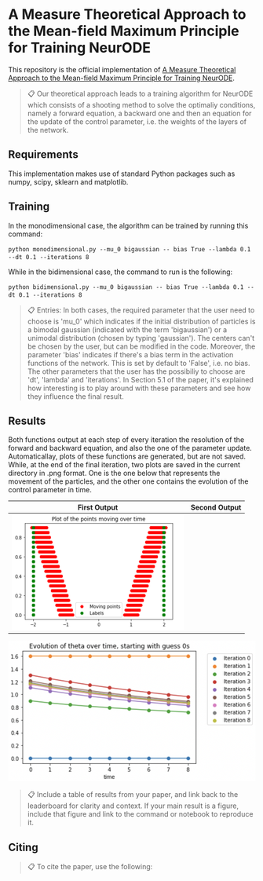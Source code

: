# A Measure Theoretical Approach to the Mean-field Maximum Principle for Training NeurODE

This repository is the official implementation of [A Measure Theoretical Approach to the Mean-field Maximum Principle for Training NeurODE](https://arxiv.org/). 

>📋  Our theoretical approach leads to a training algorithm for NeurODE which consists of a shooting method to solve the optimaliy conditions, namely a forward equation, a backward one and then an equation for the update of the control parameter, i.e. the weights of the layers of the network.

## Requirements

This implementation makes use of standard Python packages such as numpy, scipy, sklearn and matplotlib.

## Training

In the monodimensional case, the algorithm can be trained by running this command:

```train
python monodimensional.py --mu_0 bigaussian -- bias True --lambda 0.1 --dt 0.1 --iterations 8
```
While in the bidimensional case, the command to run is the following:

```train
python bidimensional.py --mu_0 bigaussian -- bias True --lambda 0.1 --dt 0.1 --iterations 8
```

>📋  Entries: In both cases, the required parameter that the user need to choose is 'mu_0' which indicates if the initial distribution of particles is a bimodal gaussian (indicated with the term 'bigaussian') or a unimodal distribution (chosen by typing 'gaussian'). The centers can't be chosen by the user, but can be modified in the code. Moreover, the parameter 'bias' indicates if there's a bias term in the activation functions of the network. This is set by default to 'False', i.e. no bias. The other parameters that the user has the possibiliy to choose are 'dt', 'lambda' and 'iterations'. In Section 5.1 of the paper, it's explained how interesting is to play around with these parameters and see how they influence the final result.  

## Results

Both functions output at each step of every iteration the resolution of the forward and backward equation, and also the one of the parameter update. Automaticallay, plots of these functions are generated, but are not saved. While, at the end of the final iteration, two plots are saved in the current directory in .png format. One is the one below that represents the movement of the particles, and the other one contains the evolution of the control parameter in time.

First Output             |  Second Output
:-------------------------:|:-------------------------:
![](https://github.com/CristinaCipriani/Mean-fieldPMP-NeurODE-training/blob/main/bimodal_evolution.PNG)  |  
![](https://github.com/CristinaCipriani/Mean-fieldPMP-NeurODE-training/blob/main/evolution_theta_from_zeros.png)

>📋  Include a table of results from your paper, and link back to the leaderboard for clarity and context. If your main result is a figure, include that figure and link to the command or notebook to reproduce it. 


## Citing

>📋 To cite the paper, use the following:
